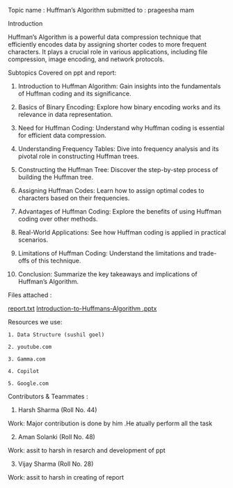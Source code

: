 Topic name : Huffman’s Algorithm
submitted to : prageesha mam 

Introduction

Huffman’s Algorithm is a powerful data compression technique that efficiently encodes data by assigning shorter codes
to more frequent characters. It plays a crucial role in various applications, including file compression, image encoding, 
and network protocols.


Subtopics Covered on ppt and report:

1. Introduction to Huffman Algorithm:
                                    Gain insights into the fundamentals of Huffman coding and its significance.

2. Basics of Binary Encoding:
                            Explore how binary encoding works and its relevance in data representation.

3. Need for Huffman Coding:
                           Understand why Huffman coding is essential for efficient data compression.

4. Understanding Frequency Tables:
                               Dive into frequency analysis and its pivotal role in constructing Huffman trees.

5. Constructing the Huffman Tree:
                              Discover the step-by-step process of building the Huffman tree.

6. Assigning Huffman Codes:
                         Learn how to assign optimal codes to characters based on their frequencies.

7. Advantages of Huffman Coding:
                              Explore the benefits of using Huffman coding over other methods.

8. Real-World Applications:
                          See how Huffman coding is applied in practical scenarios.

9. Limitations of Huffman Coding:
                                 Understand the limitations and trade-offs of this technique.

10. Conclusion:
               Summarize the key takeaways and implications of Huffman’s Algorithm.

Files attached : 

[report.txt](https://github.com/harshsharma25/harshsharma25/files/14837614/report.txt)
[Introduction-to-Huffmans-Algorithm .pptx](https://github.com/harshsharma25/harshsharma25/files/14837587/Introduction-to-Huffmans-Algorithm.pptx)

  Resources we use:
  
    1. Data Structure (sushil goel)
    
    2. youtube.com
    
    3. Gamma.com
    
    4. Copilot
    
    5. Google.com
    
    
Contributors & Teammates :

1. Harsh Sharma (Roll No. 44)

Work: Major contribution is  done by  him .He atually perform all the task

2. Aman Solanki (Roll No. 48)

Work: assit to harsh in resarch and development of ppt

3. Vijay Sharma (Roll No. 28)

Work: assit to harsh in creating of report

